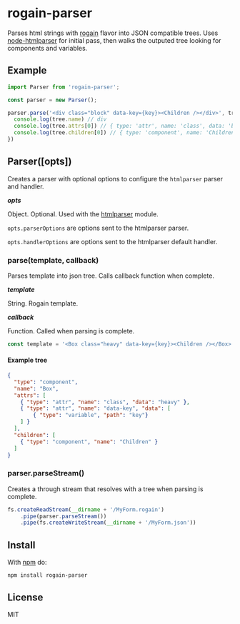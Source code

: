 # rogain-parser

Parses html strings with [rogain](https://www.npmjs.com/package/rogain) flavor into JSON compatible trees.  Uses [node-htmlparser](https://github.com/tautologistics/node-htmlparser) for initial pass, then walks the outputed tree looking for components and variables.

## Example 

```js
import Parser from 'rogain-parser';

const parser = new Parser();

parser.parse('<div class="block" data-key={key}><Children /></div>', tree => {
  console.log(tree.name) // div
  console.log(tree.attrs[0]) // { type: 'attr', name: 'class', data: 'block' }
  console.log(tree.children[0]) // { type: 'component', name: 'Children' }
})
```

## Parser([opts])

Creates a parser with optional options to configure the `htmlparser` parser and handler.

___opts___

Object. Optional. Used with the [htmlparser](https://github.com/tautologistics/node-htmlparser) module.

`opts.parserOptions` are options sent to the htmlparser parser.

`opts.handlerOptions` are options sent to the htmlparser default handler.


### parse(template, callback)

Parses template into json tree. Calls callback function when complete.

___template___

String. Rogain template.

___callback___

Function. Called when parsing is complete.

```js
const template = '<Box class="heavy" data-key={key}><Children /></Box>';
```

#### Example tree 

```json
{
  "type": "component",
  "name": "Box",
  "attrs": [
    { "type": "attr", "name": "class", "data": "heavy" },
    { "type": "attr", "name": "data-key", "data": [
        { "type": "variable", "path": "key"}
    ] }
  ],
  "children": [
    { "type": "component", "name": "Children" }
  ]
}
```

### parser.parseStream()

Creates a through stream that resolves with a tree when parsing is complete.

```js
fs.createReadStream(__dirname + '/MyForm.rogain')
    .pipe(parser.parseStream())
    .pipe(fs.createWriteStream(__dirname + '/MyForm.json'))
```

## Install

With [npm](https://www.npmjs.com) do:

```
npm install rogain-parser
```

## License

MIT